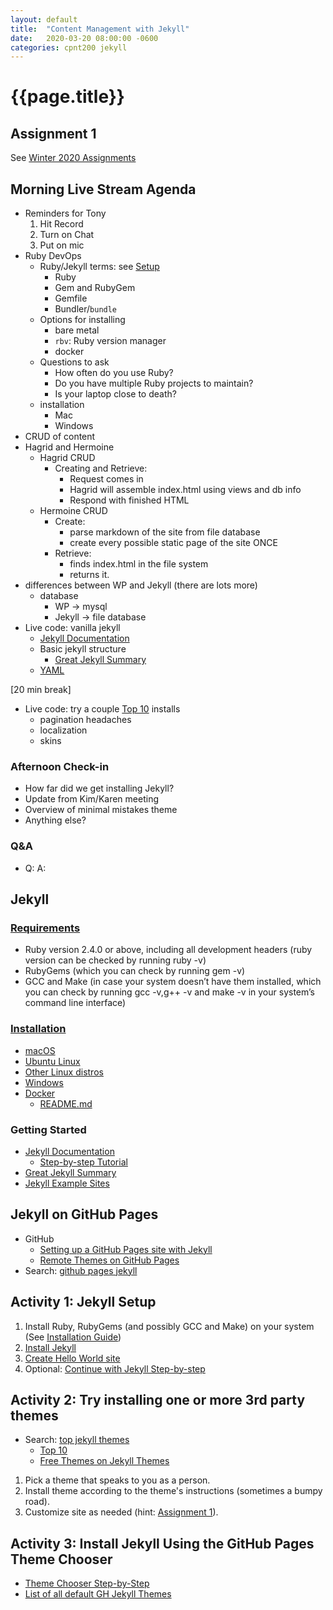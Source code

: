 ```yaml
---
layout: default
title:  "Content Management with Jekyll"
date:   2020-03-20 08:00:00 -0600
categories: cpnt200 jekyll
---
```

# {{page.title}}
## Assignment 1
See [Winter 2020 Assignments](../../assignments/README.md)

## Morning Live Stream Agenda
- Reminders for Tony
    1. Hit Record
    2. Turn on Chat
    3. Put on mic
- Ruby DevOps
  - Ruby/Jekyll terms: see [Setup](https://jekyllrb.com/docs/step-by-step/01-setup/)
    - Ruby
    - Gem and RubyGem
    - Gemfile
    - Bundler/`bundle`
  - Options for installing
    - bare metal
    - `rbv`: Ruby version manager
    - docker
  - Questions to ask
    - How often do you use Ruby?
    - Do you have multiple Ruby projects to maintain?
    - Is your laptop close to death?
  - installation
    - Mac
    - Windows
- CRUD of content
- Hagrid and Hermoine
  - Hagrid CRUD
    - Creating and Retrieve: 
      - Request comes in
      - Hagrid will assemble index.html using views and db info
      - Respond with finished HTML
  - Hermoine CRUD
    - Create:
      - parse markdown of the site from file database
      - create every possible static page of the site ONCE
    - Retrieve: 
      - finds index.html in the file system
      - returns it.
- differences between WP and Jekyll (there are lots more)
  - database
    - WP -> mysql
    - Jekyll -> file database
- Live code: vanilla jekyll
  - [Jekyll Documentation](https://jekyllrb.com/docs/)
  - Basic jekyll structure
    - [Great Jekyll Summary](http://jekyllbootstrap.com/lessons/jekyll-introduction.html)
  - [YAML](https://yaml.org/)

[20 min break]

- Live code: try a couple [Top 10](https://jekyll-themes.com/blog/top-jekyll-themes/) installs
  - pagination headaches
  - localization
  - skins

### Afternoon Check-in
- How far did we get installing Jekyll?
- Update from Kim/Karen meeting
- Overview of minimal mistakes theme
- Anything else?

### Q&A
- Q:
  A:

## Jekyll
### [Requirements](https://jekyllrb.com/docs/installation/#requirements)
- Ruby version 2.4.0 or above, including all development headers (ruby version can be checked by running ruby -v)
- RubyGems (which you can check by running gem -v)
- GCC and Make (in case your system doesn’t have them installed, which you can check by running gcc -v,g++ -v and make -v in your system’s command line interface)

### [Installation](https://jekyllrb.com/docs/installation/#guides)
- [macOS](https://jekyllrb.com/docs/installation/macos/)
- [Ubuntu Linux](https://jekyllrb.com/docs/installation/ubuntu/)
- [Other Linux distros](https://jekyllrb.com/docs/installation/other-linux)
- [Windows](https://jekyllrb.com/docs/installation/windows/)
- [Docker](https://hub.docker.com/r/jekyll/jekyll/)
  - [README.md](https://github.com/envygeeks/jekyll-docker/blob/master/README.md)

### Getting Started
- [Jekyll Documentation](https://jekyllrb.com/docs/)
  - [Step-by-step Tutorial](https://jekyllrb.com/docs/step-by-step/01-setup/)
- [Great Jekyll Summary](http://jekyllbootstrap.com/lessons/jekyll-introduction.html)
- [Jekyll Example Sites](https://talk.jekyllrb.com/t/jekyll-showcase-share-your-sites-built-with-jekyll/44/20)

## Jekyll on GitHub Pages
- GitHub
  - [Setting up a GitHub Pages site with Jekyll](https://help.github.com/en/github/working-with-github-pages/setting-up-a-github-pages-site-with-jekyll)
  - [Remote Themes on GitHub Pages](https://github.blog/2017-11-29-use-any-theme-with-github-pages/)
- Search: [github pages jekyll](https://www.google.com/search?q=github+pages+jekyll)

## Activity 1: Jekyll Setup
1. Install Ruby, RubyGems (and possibly GCC and Make) on your system (See [Installation Guide](https://jekyllrb.com/docs/installation/#guides))
2. [Install Jekyll](https://jekyllrb.com/docs/step-by-step/01-setup/)
3. [Create Hello World site](https://jekyllrb.com/docs/step-by-step/01-setup/#create-a-site)
4. Optional: [Continue with Jekyll Step-by-step](https://jekyllrb.com/docs/step-by-step/02-liquid/)

## Activity 2: Try installing one or more 3rd party themes
- Search: [top jekyll themes](https://www.google.com/search?q=top+jekyll+themes)
  - [Top 10](https://jekyll-themes.com/blog/top-jekyll-themes/)
  - [Free Themes on Jekyll Themes](https://jekyll-themes.com/free/)

1. Pick a theme that speaks to you as a person.
2. Install theme according to the theme's instructions (sometimes a bumpy road).
3. Customize site as needed (hint: [Assignment 1](../../assignments/assignment-1/README.md)).

## Activity 3: Install Jekyll Using the GitHub Pages Theme Chooser
- [Theme Chooser Step-by-Step](https://help.github.com/en/github/working-with-github-pages/adding-a-theme-to-your-github-pages-site-with-the-theme-chooser#adding-a-theme-with-the-theme-chooser)
- [List of all default GH Jekyll Themes](https://github.com/pages-themes)

